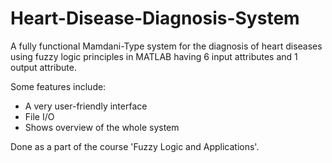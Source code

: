 # Heart-Disease-Diagnosis-System

A fully functional Mamdani-Type system for the diagnosis of heart diseases using fuzzy logic principles in MATLAB having 6 input attributes and 1 output attribute. 

Some features include:
  * A very user-friendly interface
  * File I/O
  * Shows overview of the whole system
  

Done as a part of the course 'Fuzzy Logic and Applications'.

  

